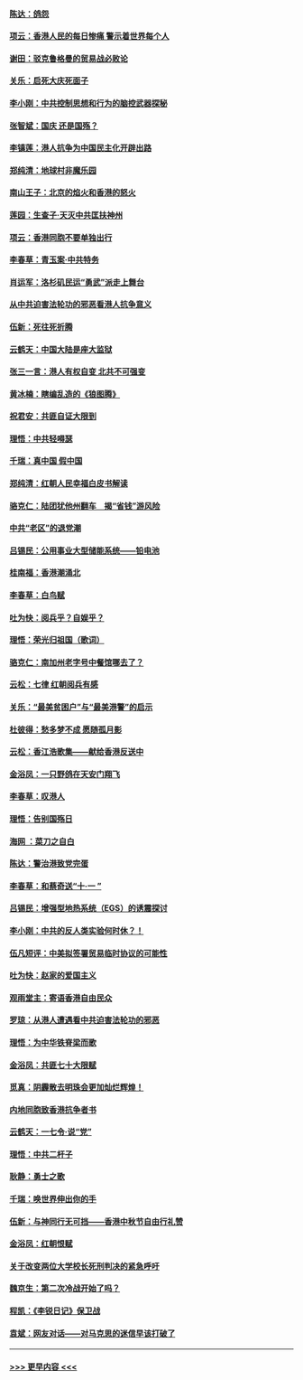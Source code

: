 #### [陈达：鸽怨](../pages/nsc993/n11561879.md?t=10021144) 
#### [项云：香港人民的每日惨痛  警示着世界每个人](../pages/nsc993/n11559273.md?t=10021144) 
#### [谢田：驳克鲁格曼的贸易战必败论](../pages/nsc993/n11555840.md?t=10021144) 
#### [关乐：启死大庆死面子](../pages/nsc993/n11556823.md?t=10021144) 
#### [李小刚：中共控制思想和行为的脑控武器探秘](../pages/nsc993/n11556776.md?t=10021144) 
#### [张智斌：国庆  还是国殇？](../pages/nsc993/n11556617.md?t=10021144) 
#### [李镇莲：港人抗争为中国民主化开辟出路](../pages/nsc993/n11556570.md?t=10021144) 
#### [郑纯清：地球村非魔乐园](../pages/nsc993/n11555415.md?t=10021144) 
#### [南山王子：北京的焰火和香港的怒火](../pages/nsc993/n11555318.md?t=10021144) 
#### [莲园：生查子·天灭中共匡扶神州](../pages/nsc993/n11555302.md?t=10021144) 
#### [项云：香港同胞不要单独出行](../pages/nsc993/n11555276.md?t=10021144) 
#### [李春草：青玉案‧中共特务](../pages/nsc993/n11552356.md?t=10021144) 
#### [肖运军：洛杉矶民运“勇武”派走上舞台](../pages/nsc993/n11551595.md?t=10021144) 
#### [从中共迫害法轮功的邪恶看港人抗争意义](../pages/nsc993/n11540858.md?t=10021144) 
#### [伍新：死往死折腾](../pages/nsc993/n11550174.md?t=10021144) 
#### [云鹤天：中国大陆是座大监狱](../pages/nsc993/n11550155.md?t=10021144) 
#### [张三一言：港人有权自变 北共不可强变](../pages/nsc993/n11550132.md?t=10021144) 
#### [黄冰楠：瞎编乱造的《狼图腾》](../pages/nsc993/n11550082.md?t=10021144) 
#### [祝君安：共匪自证大限到](../pages/nsc993/n11550041.md?t=10021144) 
#### [理悟：中共轻嘚瑟](../pages/nsc993/n11547978.md?t=10021144) 
#### [千瑞：真中国 假中国](../pages/nsc993/n11547865.md?t=10021144) 
#### [郑纯清：红朝人民幸福白皮书解读](../pages/nsc993/n11547499.md?t=10021144) 
#### [骆克仁：陆团犹他州翻车　揭“省钱”游风险](../pages/nsc993/n11546977.md?t=10021144) 
#### [中共“老区”的退党潮](../pages/nsc993/n11545995.md?t=10021144) 
#### [吕锡民：公用事业大型储能系统——铅电池](../pages/nsc993/n11545701.md?t=10021144) 
#### [桂南福：香港潮涌北](../pages/nsc993/n11545682.md?t=10021144) 
#### [李春草：白鸟赋](../pages/nsc993/n11545663.md?t=10021144) 
#### [吐为快：阅兵乎？自娱乎？](../pages/nsc993/n11545625.md?t=10021144) 
#### [理悟：荣光归祖国（歌词）](../pages/nsc993/n11545616.md?t=10021144) 
#### [骆克仁：南加州老字号中餐馆哪去了？](../pages/nsc993/n11545120.md?t=10021144) 
#### [云松：七律 红朝阅兵有感](../pages/nsc993/n11542394.md?t=10021144) 
#### [关乐：“最美贫困户”与“最美港警”的启示](../pages/nsc993/n11542252.md?t=10021144) 
#### [杜彼得：愁多梦不成 愿随孤月影](../pages/nsc993/n11540296.md?t=10021144) 
#### [云松：香江浩歌集——献给香港反送中](../pages/nsc993/n11540149.md?t=10021144) 
#### [金浴凤：一只野鸽在天安门翔飞](../pages/nsc993/n11540280.md?t=10021144) 
#### [李春草：叹港人](../pages/nsc993/n11540119.md?t=10021144) 
#### [理悟：告别国殇日](../pages/nsc993/n11539610.md?t=10021144) 
#### [海网 ：菜刀之自白](../pages/nsc993/n11539597.md?t=10021144) 
#### [陈达：警治港致党完蛋](../pages/nsc993/n11538127.md?t=10021144) 
#### [李春草：和蔡奇送“十·一 ”](../pages/nsc993/n11537810.md?t=10021144) 
#### [吕锡民：增强型地热系统（EGS）的诱震探讨](../pages/nsc993/n11537765.md?t=10021144) 
#### [李小刚：中共的反人类实验何时休？！](../pages/nsc993/n11537669.md?t=10021144) 
#### [伍凡短评：中美拟签署贸易临时协议的可能性](../pages/nsc993/n11536773.md?t=10021144) 
#### [吐为快：赵家的爱国主义](../pages/nsc993/n11536750.md?t=10021144) 
#### [观雨堂主：寄语香港自由民众](../pages/nsc993/n11536735.md?t=10021144) 
#### [罗琼：从港人遭遇看中共迫害法轮功的邪恶](../pages/nsc993/n11507862.md?t=10021144) 
#### [理悟：为中华铁脊梁而歌](../pages/nsc993/n11534458.md?t=10021144) 
#### [金浴凤：共匪七十大限赋](../pages/nsc993/n11534434.md?t=10021144) 
#### [觅真：阴霾散去明珠会更加灿烂辉煌！](../pages/nsc993/n11531858.md?t=10021144) 
#### [内地同胞致香港抗争者书](../pages/nsc993/n11531645.md?t=10021144) 
#### [云鹤天：一七令‧说“党”](../pages/nsc993/n11529099.md?t=10021144) 
#### [理悟：中共二杆子](../pages/nsc993/n11529046.md?t=10021144) 
#### [耿静：勇士之歌](../pages/nsc993/n11527562.md?t=10021144) 
#### [千瑞：唤世界伸出你的手](../pages/nsc993/n11526942.md?t=10021144) 
#### [伍新：与神同行无可挡——香港中秋节自由行礼赞](../pages/nsc993/n11526801.md?t=10021144) 
#### [金浴凤：红朝恨赋](../pages/nsc993/n11524312.md?t=10021144) 
#### [关于改变两位大学校长死刑判决的紧急呼吁](../pages/nsc993/n11524103.md?t=10021144) 
#### [魏京生：第二次冷战开始了吗？](../pages/nsc993/n11524023.md?t=10021144) 
#### [程凯：《李锐日记》保卫战](../pages/nsc993/n11522922.md?t=10021144) 
#### [袁斌：网友对话——对马克思的迷信早该打破了](../pages/nsc993/n11522561.md?t=10021144) 

----
#### [ >>> 更早内容 <<< ](../indexes/nsc993-earlier.md)
